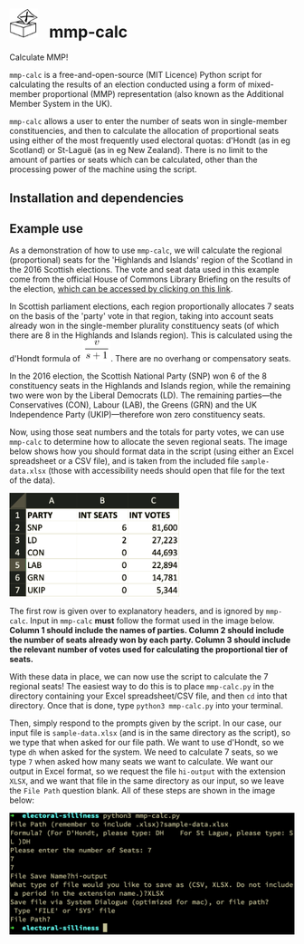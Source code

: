 # <img src="https://github.com/ezgranet/mmp-calc/blob/master/ballot-logo.png" alt="image of  ballot box" width="50"> &nbsp; mmp-calc
  
  
Calculate MMP! 


`mmp-calc` is a free-and-open-source (MIT Licence) Python script for calculating the results of an election conducted using a form of mixed-member proportional (MMP) representation (also known as the Additional Member System in the UK).  

`mmp-calc` allows a user to enter the number of seats won in single-member constituencies, and then to calculate the allocation of proportional seats using either of the most frequently used electoral quotas: d'Hondt (as in eg Scotland) or St-Laguë (as in eg New Zealand).  There is no limit to the amount of parties or seats which can be calculated, other than the processing power of the machine using the script.  

## Installation and dependencies



## Example use

As a demonstration of how to use `mmp-calc`, we will calculate the regional (proportional) seats for the 'Highlands and Islands' region of the Scotland in the 2016 Scottish elections.  The vote and seat data used in this example come from the official House of Commons Library Briefing on the results of the election, [which can be accessed by clicking on this link](https://commonslibrary.parliament.uk/research-briefings/cbp-7599/?doing_wp_cron=1593138584.9657280445098876953125).   

In Scottish parliament elections, each region proportionally allocates 7 seats on the basis of the 'party' vote in that region, taking into account seats already won in the single-member plurality constituency seats (of which there are 8 in the Highlands and Islands region).   This is calculated using the d'Hondt formula of <img src="https://github.com/ezgranet/mmp-calc/blob/master/dhondt.png" alt="v/(2s+1)" width="50">.  There are no overhang or compensatory seats.

In the 2016 election, the Scottish National Party (SNP) won 6 of the 8 constituency seats in the Highlands and Islands region, while the remaining two were won by the Liberal Democrats (LD).  The remaining parties—the Conservatives (CON), Labour (LAB), the Greens (GRN) and the UK Independence Party (UKIP)—therefore won zero constituency seats.  


Now, using those seat numbers and the totals for party votes, we can use `mmp-calc` to determine how to allocate the seven regional seats.  The image below shows how you should format data in the script (using either an Excel spreadsheet or a CSV file), and is taken from the included file `sample-data.xlsx` (those with accessibility needs should open that file for the text of the data).  

<img src="https://github.com/ezgranet/mmp-calc/blob/master/input.png" alt="please see sample-data.xlsx for the text of this table" width="300">


The first row is given over to explanatory headers, and is ignored by `mmp-calc`.  Input in `mmp-calc` **must** follow the format used in the image below.  **Column 1 should include the names of parties.  Column 2 should include the number of seats already won by each party.  Column 3 should include the relevant number of votes used for calculating the proportional tier of seats.** 

With these data in place, we can now use the script to calculate the 7 regional seats! The easiest way to do this is to place `mmp-calc.py` in the directory containing your Excel spreadsheet/CSV file, and then `cd` into that directory.  Once that is done, type `python3 mmp-calc.py` into your terminal.

Then, simply respond to the prompts given by the script.  In our case, our input file is `sample-data.xlsx` (and is in the same directory as the script), so we type that when asked for our file path.  We want to use d'Hondt, so we type `dh` when asked for the system.  We need to calculate 7 seats, so we type `7` when asked how many seats we want to calculate.  We want our output in Excel format, so we request the file `hi-output` with the extension `XLSX`, and we want that file in the same directory as our input, so we leave the `File Path` question blank.  All of these steps are shown in the image below:


<img src="https://github.com/ezgranet/mmp-calc/blob/master/sample-use.png" alt="please see the paragraph above for the text of this image" width="750">


